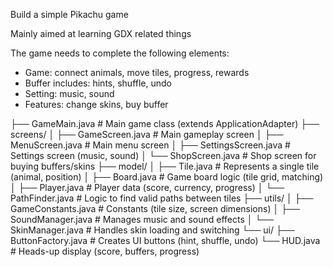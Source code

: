 Build a simple Pikachu game

Mainly aimed at learning GDX related things

The game needs to complete the following elements:
- Game: connect animals, move tiles, progress, rewards
- Buffer includes: hints, shuffle, undo
- Setting: music, sound
- Features: change skins, buy buffer

├── GameMain.java           # Main game class (extends ApplicationAdapter)
├── screens/
│   ├── GameScreen.java      # Main gameplay screen
│   ├── MenuScreen.java      # Main menu screen
│   ├── SettingsScreen.java  # Settings screen (music, sound)
│   └── ShopScreen.java      # Shop screen for buying buffers/skins
├── model/
│   ├── Tile.java            # Represents a single tile (animal, position)
│   ├── Board.java           # Game board logic (tile grid, matching)
│   ├── Player.java          # Player data (score, currency, progress)
│   └── PathFinder.java      # Logic to find valid paths between tiles
├── utils/
│   ├── GameConstants.java   # Constants (tile size, screen dimensions)
│   ├── SoundManager.java    # Manages music and sound effects
│   └── SkinManager.java     # Handles skin loading and switching
└── ui/
    ├── ButtonFactory.java   # Creates UI buttons (hint, shuffle, undo)
    └── HUD.java            # Heads-up display (score, buffers, progress)